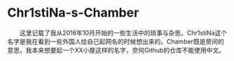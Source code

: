 # Chr1stiNa-s-Chamber

　　这里记载了我从2016年10月开始的一些生活中的琐事与杂思。Chr1stiNa这个名字是我在看到一些外国人给自己起网名的时候想出来的。Chamber既是房间的意思，我本来想要起一个XX小屋这样的名字，奈何Github的仓库不能使用中文。
